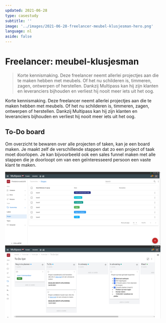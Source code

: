 ```yaml
---
updated: 2021-06-28
type: casestudy
subtitle: ''
image: '../images/2021-06-28-freelancer-meubel-klusjesman-hero.png'
language: nl
aside: false
---
```


# Freelancer: meubel-klusjesman

> Korte kennismaking. Deze freelancer neemt allerlei projectjes aan die te maken hebben met meubels. Of het nu
> schilderen is, timmeren, zagen, ontwerpen of herstellen. Dankzij Multipass kan hij zijn klanten en leveranciers
> bijhouden en verliest hij nooit meer iets uit het oog.
<!-- excerpt -->
Korte kennismaking. Deze freelancer neemt allerlei projectjes aan die te maken hebben met meubels. Of het nu schilderen
is, timmeren, zagen, ontwerpen of herstellen. Dankzij Multipass kan hij zijn klanten en leveranciers bijhouden en
verliest hij nooit meer iets uit het oog.

## To-Do board

Om overzicht te bewaren over alle projecten of taken, kan je een board maken. Je maakt zelf de verschillende stappen dat
zo een project of taak moet doorlopen. Je kan bijvoorbeeld ook een sales funnel maken met alle stappen die je doorloopt
om van een geïnteresseerd persoon een vaste klant te maken.

![Screenshot Multipass](../images/2021-06-28-freelancer-meubel-klusjesman-board.png)
![Screenshot Multipass](../images/2021-06-28-freelancer-meubel-klusjesman-board2.png)

